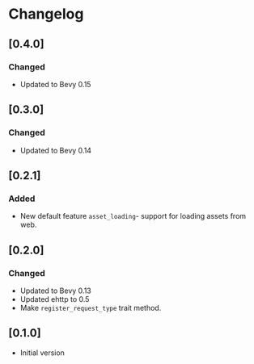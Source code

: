 # Changelog

## [0.4.0]

### Changed

- Updated to Bevy 0.15

## [0.3.0]

### Changed

- Updated to Bevy 0.14

## [0.2.1]

### Added

- New default feature `asset_loading`- support for loading assets from web.

## [0.2.0]

### Changed

- Updated to Bevy 0.13
- Updated ehttp to 0.5
- Make `register_request_type` trait method.

## [0.1.0]

- Initial version
